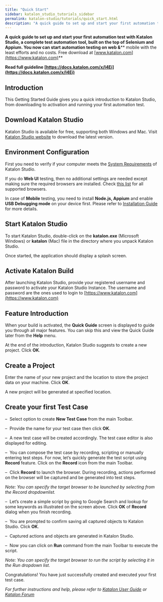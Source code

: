 ```yaml
---
title: "Quick Start"
sidebar: katalon_studio_tutorials_sidebar
permalink: katalon-studio/tutorials/quick_start.html
description: "A quick guide to set up and start your first automation test with Katalon Studio that helps you start automation testing on web and mobile in no times."
---
```

**A quick guide to set up and start your first automation test with Katalon Studio, a complete test automation tool, built on the top of Selenium and Appium. You now can start automation testing on web &**** mobile with the least efforts and no costs. Free download at [www.katalon.com](https://www.katalon.com)**

**Read full guideline [https://docs.katalon.com/x/l4Ei](https://docs.katalon.com/x/l4Ei)**

Introduction
------------

This Getting Started Guide gives you a quick introduction to Katalon Studio, from downloading to activation and running your first automation test.

Download Katalon Studio
-----------------------

Katalon Studio is available for free, supporting both Windows and Mac. Visit [Katalon Studio website](https://www.katalon.com/) to download the latest version.

Environment Configuration
-------------------------

First you need to verify if your computer meets the [System Requirements](http://docs.katalon.com/display/KD/System+Requirements) of Katalon Studio.

If you do **Web UI** testing, then no additional settings are needed except making sure the required browsers are installed. Check [this list](https://docs.katalon.com/x/dAAM) for all supported browsers.

In case of **Mobile** testing, you need to install **Node.js, Appium** and enable **USB Debugging mode** on your device first. Please refer to [Installation Guide](http://docs.katalon.com/display/KD/Installation+and+Setup) for more details.

Start Katalon Studio
--------------------

To start Katalon Studio, double-click on the **katalon.exe** (Microsoft Windows) or **katalon** (Mac) file in the directory where you unpack Katalon Studio.

Once started, the application should display a splash screen.

Activate Katalon Build
----------------------

After launching Katalon Studio, provide your registered username and password to activate your Katalon Studio Instance. The username and password are the ones used to login to [https://www.katalon.com](https://www.katalon.com)

Feature Introduction
--------------------

When your build is activated, the **Quick Guide** screen is displayed to guide you through all major features. You can skip this and view the Quick Guide later from the **Help** menu.

At the end of the introduction, Katalon Studio suggests to create a new project. Click **OK**.

Create a Project
----------------

Enter the name of your new project and the location to store the project data on your machine. Click **OK**.

A new project will be generated at specified location.

Create your first Test Case
---------------------------

–  Select option to create **New Test Case** from the main Toolbar.

–  Provide the name for your test case then click **OK**.

–  A new test case will be created accordingly. The test case editor is also displayed for editing.

–  You can compose the test case by recording, scripting or manually entering test steps. For now, let’s quickly generate the test script using **Record** feature. Click on the **Record** icon from the main Toolbar.

–  Click **Record** to launch the browser. During recording, actions performed on the browser will be captured and be generated into test steps.

_Note: You can specify the target browser to be launched by selecting from the Record dropdownlist._

–  Let’s create a simple script by going to Google Search and lookup for some keywords as illustrated on the screen above. Click **OK** of **Record** dialog when you finish recording.

–  You are prompted to confirm saving all captured objects to Katalon Studio. Click **OK**.

–  Captured actions and objects are generated in Katalon Studio.

–  Now you can click on **Run** command from the main Toolbar to execute the script.

_Note: You can specify the target browser to run the script by selecting it in the Run dropdown list._

Congratulations! You have just successfully created and executed your first test case.

_For further instructions and help, please refer to [Katalon User Guide](https://docs.katalon.com/x/oArR) or [Katalon Forum](https://forum.katalon.com/)_